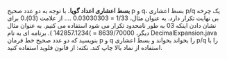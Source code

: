 **بسط اعشاری اعداد گویا.** با توجه به دو عدد صحیح p و q، بسط اعشاری p/q یک چرخه بی نهایت تکرار دارد.
به عنوان مثال، 1/33 = 0.03030303 .... از علامت (03).0 برای نشان دادن اینکه 03 به طور نامحدود تکرار می شود استفاده می کنیم.
به عنوان مثال دیگر، 8639/70000 = )142857.1234 ). برنامه ای به نام DecimalExpansion.java بنویسید که دو عدد صحیح خط فرمان p و q را بخواند بخواند و بسط اعشاری p/q را 
با استفاده از نماد بالا چاپ کند. نکته: از قانون فلوید استفاده کنید.
